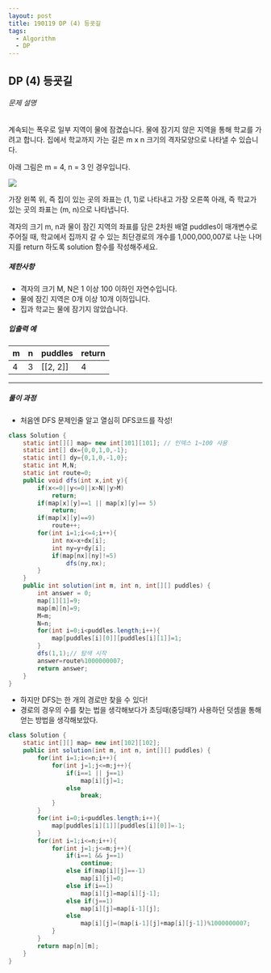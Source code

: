 ```yaml
---
layout: post
title: 190119 DP (4) 등굣길
tags:
  - Algorithm
  - DP
---
```


## DP (4) 등굣길

###### 문제 설명

계속되는 폭우로 일부 지역이 물에 잠겼습니다. 물에 잠기지 않은 지역을 통해 학교를 가려고 합니다. 집에서 학교까지 가는 길은 m x n 크기의 격자모양으로 나타낼 수 있습니다.

아래 그림은 m = 4, n = 3 인 경우입니다.

<img src="https://grepp-programmers.s3.amazonaws.com/files/ybm/056f54e618/f167a3bc-e140-4fa8-a8f8-326a99e0f567.png">

가장 왼쪽 위, 즉 집이 있는 곳의 좌표는 (1, 1)로 나타내고 가장 오른쪽 아래, 즉 학교가 있는 곳의 좌표는 (m, n)으로 나타냅니다.

격자의 크기 m, n과 물이 잠긴 지역의 좌표를 담은 2차원 배열 puddles이 매개변수로 주어질 때, 학교에서 집까지 갈 수 있는 최단경로의 개수를 1,000,000,007로 나눈 나머지를 return 하도록 solution 함수를 작성해주세요.

##### 제한사항

- 격자의 크기 M, N은 1 이상 100 이하인 자연수입니다.
- 물에 잠긴 지역은 0개 이상 10개 이하입니다.
- 집과 학교는 물에 잠기지 않았습니다.

##### 입출력 예

| m    | n    | puddles  | return |
| ---- | ---- | -------- | ------ |
| 4    | 3    | [[2, 2]] | 4      |



------

##### 풀이 과정

- 처음엔 DFS 문제인줄 알고 열심히 DFS코드를 작성!

```java
class Solution {
    static int[][] map= new int[101][101]; // 인덱스 1~100 사용
    static int[] dx={0,0,1,0,-1};
    static int[] dy={0,1,0,-1,0};
    static int M,N;
    static int route=0;
    public void dfs(int x,int y){
        if(x<=0||y<=0||x>N||y>M)
            return;
        if(map[x][y]==1 || map[x][y]== 5)
            return;
        if(map[x][y]==9)
            route++;
        for(int i=1;i<=4;i++){
            int nx=x+dx[i];
            int ny=y+dy[i];
            if(map[nx][ny]!=5) 
                dfs(ny,nx);
        }
    }
    public int solution(int m, int n, int[][] puddles) {
        int answer = 0;
        map[1][1]=9;
        map[m][n]=9;
        M=m;
        N=n;
        for(int i=0;i<puddles.length;i++){
            map[puddles[i][0]][puddles[i][1]]=1;
        }
        dfs(1,1);// 탐색 시작
        answer=route%1000000007;
        return answer;
    }
}
```

- 하지만 DFS는 한 개의 경로만 찾을 수 있다!
- 경로의 경우의 수를 찾는 법을 생각해보다가 초딩때(중딩때?) 사용하던 덧셈을 통해 얻는 방법을 생각해보았다.

```java
class Solution {
    static int[][] map= new int[102][102];
    public int solution(int m, int n, int[][] puddles) {
        for(int i=1;i<=n;i++){
            for(int j=1;j<=m;j++){
                if(i==1 || j==1)
                    map[i][j]=1;
                else
                    break;
            }
        }
        for(int i=0;i<puddles.length;i++){
            map[puddles[i][1]][puddles[i][0]]=-1;
        }
        for(int i=1;i<=n;i++){
            for(int j=1;j<=m;j++){
                if(i==1 && j==1)
                    continue;
                else if(map[i][j]==-1)
                    map[i][j]=0;
                else if(i==1)
                    map[i][j]=map[i][j-1];
                else if(j==1)
                    map[i][j]=map[i-1][j];
                else
                    map[i][j]=(map[i-1][j]+map[i][j-1])%1000000007;
            }
        }
        return map[n][m];
    }
}
```

